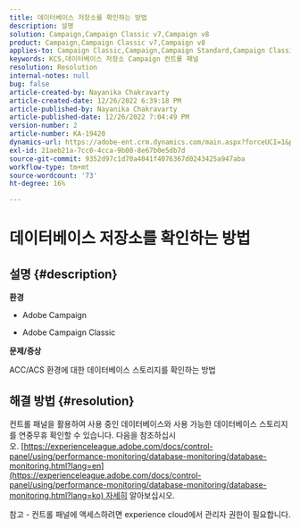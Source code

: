 ```yaml
---
title: 데이터베이스 저장소를 확인하는 방법
description: 설명
solution: Campaign,Campaign Classic v7,Campaign v8
product: Campaign,Campaign Classic v7,Campaign v8
applies-to: Campaign Classic,Campaign,Campaign Standard,Campaign Classic v7,Campaign v8
keywords: KCS,데이터베이스 저장소 Campaign 컨트롤 패널
resolution: Resolution
internal-notes: null
bug: false
article-created-by: Nayanika Chakravarty
article-created-date: 12/26/2022 6:39:18 PM
article-published-by: Nayanika Chakravarty
article-published-date: 12/26/2022 7:04:49 PM
version-number: 2
article-number: KA-19420
dynamics-url: https://adobe-ent.crm.dynamics.com/main.aspx?forceUCI=1&pagetype=entityrecord&etn=knowledgearticle&id=8081a299-4c85-ed11-81ac-6045bd006b4b
exl-id: 21aeb21a-7cc0-4cca-9b00-8e67b0e5db7d
source-git-commit: 9352d97c1d70a4041f4076367d0243425a947aba
workflow-type: tm+mt
source-wordcount: '73'
ht-degree: 16%

---
```


# 데이터베이스 저장소를 확인하는 방법

## 설명 {#description}


<b>환경</b>

- Adobe Campaign

- Adobe Campaign Classic

<b>문제/증상</b>

ACC/ACS 환경에 대한 데이터베이스 스토리지를 확인하는 방법


## 해결 방법 {#resolution}


컨트롤 패널을 활용하여 사용 중인 데이터베이스와 사용 가능한 데이터베이스 스토리지를 연중무휴 확인할 수 있습니다. 다음을 참조하십시오. [https://experienceleague.adobe.com/docs/control-panel/using/performance-monitoring/database-monitoring/database-monitoring.html?lang=en](https://experienceleague.adobe.com/docs/control-panel/using/performance-monitoring/database-monitoring/database-monitoring.html?lang=ko) 자세히 알아보십시오.

참고 - 컨트롤 패널에 액세스하려면 experience cloud에서 관리자 권한이 필요합니다.

